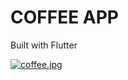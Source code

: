 <h1>COFFEE APP</h1>

<p>Built with Flutter</p>

[![coffee.jpg](https://i.postimg.cc/bJ056t9Z/coffee.jpg)](https://postimg.cc/xJCg8q7Q)